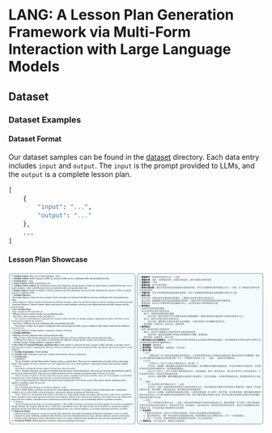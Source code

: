 # LANG: A Lesson Plan Generation Framework via Multi-Form Interaction with Large Language Models

## Dataset

### Dataset Examples

#### Dataset Format

Our dataset samples can be found in the [dataset](dataset) directory. Each data entry includes `input` and `output`. The `input` is the prompt provided to LLMs, and the `output` is a complete lesson plan.

```python
[
    {
        "input": "...",
        "output": "..."
    },
    ...
]
```

#### Lesson Plan Showcase

<div style="text-align: center;">
  <img src="imgs/show.png">
</div>
